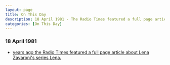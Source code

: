 ```yaml
---
layout: page
title: On This Day
description: 18 April 1981 - The Radio Times featured a full page article about Lena Zavaroni's series Lena.
categories: [On This Day]
---
```


### 18 April 1981
* [<span id="age"></span> years ago the Radio Times featured a full page article about Lena Zavaroni's series Lena.](/tv%20guides/1981/04/18/radio-times.html)

<!-- Script for calculating number of years ago -->
<script>
var dob = '19810418';
var year = Number(dob.substr(0, 4));
var month = Number(dob.substr(4, 2)) - 1;
var day = Number(dob.substr(6, 2));
var today = new Date();
var age = today.getFullYear() - year;
if (today.getMonth() < month || (today.getMonth() == month && today.getDate() < day)) {
  age--;
}
document.getElementById("age").innerHTML=age;
</script>

